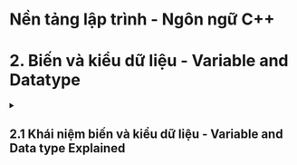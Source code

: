 # Nền tảng lập trình - Ngôn ngữ C++
<summary><h1>2. Biến và kiểu dữ liệu - Variable and Datatype </h2></summary>
  <details>  
  <summary><h2>2.1 Khái niệm biến và kiểu dữ liệu - Variable and Data type Explained </h2></summary>
    <summary><h3>Biến là:</h3></summary>
    - Đối tượng chiếm một vùng nhớ xác định
    - Dùng để lưu trữ giá trị nào đó  
    <summary><h3>Variable Explained:</h3></summary>
    - abc
    <summary><h3>Kiểu dữ liệu là:</h3></summary>
    - Tập hợp của các loại giá trị mà có thể khởi tạo cho một biến 
    <summary><h3>Data type exlained:</h3></summary>
    - abc
  </details>
  
</details>
